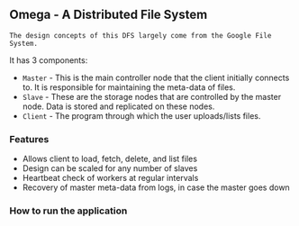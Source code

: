 ## Omega - A Distributed File System

``The design concepts of this DFS largely come from the Google File System.``

It has 3 components:
* ``Master`` - This is the main controller node that the client initially connects to. It is responsible for maintaining the meta-data of files.
* ``Slave`` - These are the storage nodes that are controlled by the master node. Data is stored and replicated on these nodes.
* ``Client`` - The program through which the user uploads/lists files.

### Features

- Allows client to load, fetch, delete, and list files
- Design can be scaled for any number of slaves
- Heartbeat check of workers at regular intervals
- Recovery of master meta-data from logs, in case the master goes down

### How to run the application






